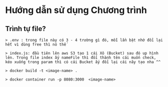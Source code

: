 # Hướng dẫn sử dụng Chương trình 

## Trình tự file?
```
> .env : trong file này có 3 - 4 trường gì đó, mỗi lần bật nhớ đổi lại hết vì dùng free thì nó thế

> index.js: đầu tiên lên aws S3 tạo 1 cái Xô (Bucket) sau đó up hình lên. Trong file index ấy nameFile thì đổi thành tên cái muốn check, kéo xuống trong param thì có cái Bucket ấy đổi lại cái nãy tạo nha ^^

```
```
> docker build -t <image-name> . 
```
```
> docker container run -p 8080:3000  <image-name>
```
